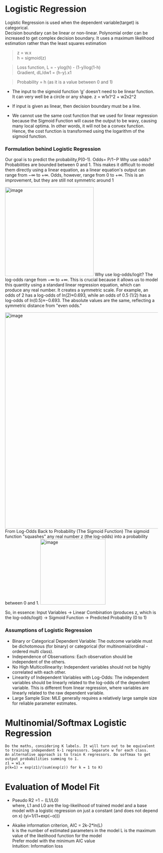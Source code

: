 # Logistic Regression
Logistic Regression is used when the dependent variable(target) is categorical.  
Decision boundary can be linear or non-linear. Polynomial order can be increased to get complex decision boundary.
It uses a maximum likelihood estimation rather than the least squares estimation  

> z = w.x  
> h = sigmoid(z) 

> Loss function, L = - ylog(h) - (1-y)log(1-h)  
> Gradient, dL/dw1 = (h-y).x1

> Probability = h (as it is a value between 0 and 1)

* The input to the sigmoid function ‘g’ doesn’t need to be linear function. It can very well be a circle or any shape. z = w1x1^2 + w2x2^2

* If input is given as linear, then decision boundary must be a line.

* We cannot use the same cost function that we used for linear regression because the Sigmoid Function will cause the output to be wavy, causing many local optima. 
  In other words, it will not be a convex function. Hence, the cost function is transformed using the logarithm of the sigmoid function.

### Formulation behind Logistic Regression
Our goal is to predict the probability,P(0-1). 
Odds= P/1−P
Why use odds?
Probabilities are bounded between 0 and 1. This makes it difficult to model them directly using a linear equation, as a linear equation's output can range from −∞ to +∞.
Odds, however, range from 0 to +∞. This is an improvement, but they are still not symmetric around 1

​<img width="292" alt="image" src="https://github.com/user-attachments/assets/662a4b46-a38f-4f98-a85d-4294f462c281" />
Why use log-odds/logit?
The log-odds range from −∞ to +∞. This is crucial because it allows us to model this quantity using a standard linear regression equation, which can produce any real number.
It creates a symmetric scale. For example, an odds of 2 has a log-odds of ln(2)≈0.693, while an odds of 0.5 (1/2) has a log-odds of ln(0.5)≈−0.693. The absolute values are the same, reflecting a symmetric distance from "even odds."

<img width="709" alt="image" src="https://github.com/user-attachments/assets/c3d85821-4ba9-42ff-9d92-4efad58d1b27" />
From Log-Odds Back to Probability (The Sigmoid Function)
The sigmoid function "squashes" any real number z (the log-odds) into a probability between 0 and 1.
<img width="215" alt="image" src="https://github.com/user-attachments/assets/81eb2c16-10cf-433e-a58e-c9dba54ae0f5" />

So, in essence: Input Variables → Linear Combination (produces z, which is the log-odds/logit) → Sigmoid Function → Predicted Probability (0 to 1)

### Assumptions of Logistic Regression
* Binary or Categorical Dependent Variable: The outcome variable must be dichotomous (for binary) or categorical (for multinomial/ordinal - ordered multi class).
* Independence of Observations: Each observation should be independent of the others.
* No High Multicollinearity: Independent variables should not be highly correlated with each other.
* Linearity of Independent Variables with Log-Odds: The independent variables should be linearly related to the log-odds of the dependent variable. This is different from linear regression, where variables are linearly related to the raw dependent variable.
* Large Sample Size: MLE generally requires a relatively large sample size for reliable parameter estimates.

# Multinomial/Softmax Logistic Regression
```
Do the maths, considering K labels. It will turn out to be equivalent to training independent k-1 regressors. Separate w for each class.
An alternative approach is to train K regressors. Do softmax to get output probabilities summing to 1.
z1 = w1.x
p(k=1) = exp(z1)/(sum(exp(z)) for k = 1 to K)
```

# Evaluation of Model Fit
* Pseudo R2 =1 − (L1/L0)  
where, L1 and L0 are the log-likelihood of trained model and a base model with a logistic regression on just a constant (and does not depend on x) (yi=1/(1+exp(−α)))

* Akaike information criterion, AIC = 2k-2*ln(L)  
k is the number of estimated parameters in the model
L is the maximum value of the likelihood function for the model  
Prefer model with the minimum AIC value  
Intuition: Information loss  

